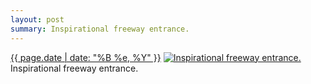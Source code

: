```yaml
---
layout: post
summary: Inspirational freeway entrance.
---
```


<p>
  <time><a href="/242">{{ page.date | date: "%B %e, %Y" }}</a></time>
  <a href="/242"><img src="{{ site.assets_url }}/242-640.jpg" srcset="{{ site.assets_url }}/242-1280.jpg 1280w, {{ site.assets_url }}/242-960.jpg 960w, {{ site.assets_url }}/242-640.jpg 640w, {{ site.assets_url }}/242-320.jpg 320w" sizes="(min-width: 700px) 50vw, calc(100vw - 2rem)" alt="Inspirational freeway entrance." /></a>
  <span>Inspirational freeway entrance.</span>
</p>
